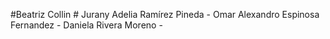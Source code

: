 #Beatriz Collin #
Jurany Adelia Ramírez Pineda - Omar Alexandro Espinosa Fernandez - Daniela Rivera Moreno -
